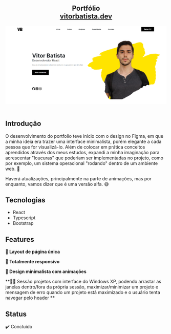 <h2 align="center">
  Portfólio<br/>
  <a href="" target="_blank">vitorbatista.dev</a>
</h2>
<div align="center">
  <img alt="Demo" src="/public/demo_portfolio.png" />
</div>

<br/>

## Introdução
O desenvolvimento do portfolio teve início com o design no Figma, em que a minha ideia era trazer uma interface minimalista, porém elegante a cada pessoa que for visualizá-lo. Além de colocar em prática conceitos aprendidos através dos meus estudos, expandi a minha imaginação para acrescentar "loucuras" que poderiam ser implementadas no projeto, como por exemplo, um sistema operacional "rodando" dentro de um ambiente web. 🤯

Haverá atualizações, principalmente na parte de animações, mas por enquanto, vamos dizer que é uma versão alfa. 😅

## Tecnologias

- React
- Typescript
- Bootstrap

## Features

**📖 Layout de página única**

**📱 Totalmente responsivo**

**🎨 Design minimalista com animações**

**👨‍💻 Sessão projetos com interface do Windows XP, podendo arrastar as janelas dentro/fora da própria sessão, maximizar/minimizar um projeto e mensagem de erro quando um projeto está maximizado e o usuário tenta navegar pelo header **

## Status
✔️ Concluído